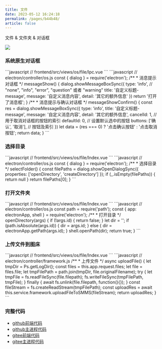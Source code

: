 ```yaml
---
title: 文件
date: 2023-05-12 16:24:18
permalink: /pages/b44b48/
article: false
---
```


文件 & 文件夹 & 对话框

<!-- ![](/img/demo/os/demo-os-file.png) -->
![](https://img01.kaka996.com/ee/demo-os-file.png)

### 系统原生对话框

<code-group>
  <code-block title="前端" active>
  ```javascript
  // frontend/src/views/os/file/Ipc.vue
  <script>
		messageShow() {
      this.$ipc.invoke(ipcApiRoute.messageShow, '').then(r => {
        this.$message.info(r);
      })
    },    
    messageShowConfirm() {
      this.$ipc.invoke(ipcApiRoute.messageShowConfirm, '').then(r => {
        this.$message.info(r);
      })
    },
  </script> 
  ```
  </code-block>

  <code-block title="主进程">
  ```javascript
  // electron/controller/os.js
  const { dialog } = require('electron');
  /**
   * 消息提示对话框
   */
  messageShow() {
    dialog.showMessageBoxSync({
      type: 'info', // "none", "info", "error", "question" 或者 "warning"
      title: '自定义标题-message',
      message: '自定义消息内容',
      detail: '其它的额外信息'
    })
    return '打开了消息框';
  }
  /**
   * 消息提示与确认对话框
   */
  messageShowConfirm() {
    const res = dialog.showMessageBoxSync({
      type: 'info',
      title: '自定义标题-message',
      message: '自定义消息内容',
      detail: '其它的额外信息',
      cancelId: 1, // 用于取消对话框的按钮的索引
      defaultId: 0, // 设置默认选中的按钮
      buttons: ['确认', '取消'], // 按钮及索引
    })
    let data = (res === 0) ? '点击确认按钮' : '点击取消按钮';
    return data;
  }
  ```
  </code-block>
</code-group>

### 选择目录

<code-group>
  <code-block title="前端" active>
  ```javascript
  // frontend/src/views/os/file/Index.vue
  <script>
    selectDir() {
      this.$ipc.invoke(ipcApiRoute.selectFolder, '').then(r => {
        this.dir_path = r;
        this.$message.info(r);
      })      
    },
  </script> 
  ```
  </code-block>

  <code-block title="主进程">
  ```javascript
  // electron/controller/os.js
  const { dialog } = require('electron');
  /**
   * 选择目录
   */
  selectFolder() {
    const filePaths = dialog.showOpenDialogSync({
      properties: ['openDirectory', 'createDirectory']
    });
    if (_.isEmpty(filePaths)) {
      return null
    }
    return filePaths[0];
  } 
  ```
  </code-block>
</code-group>

### 打开文件夹

<code-group>
  <code-block title="前端" active>
  ```javascript
  // frontend/src/views/os/file/Index.vue
  <script>
    // id: 'downloads' | 'pictures' | 'documents' | 'music'
    openDirectry (id) {
      this.$ipc.invoke(ipcApiRoute.openDirectory, {id: id}).then(res => {
        //console.log('res:', res)
      })   
    },
  </script> 
  ```
  </code-block>

  <code-block title="主进程">
  ```javascript
  // electron/controller/os.js
  const path = require('path');
  const { app: electronApp, shell } = require('electron');
  /**
   * 打开目录
   */
  openDirectory(args) {
    if (!args.id) {
      return false;
    }
    let dir = '';
    if (path.isAbsolute(args.id)) {
      dir = args.id;
    } else {
      dir = electronApp.getPath(args.id);
    }
    shell.openPath(dir);
    return true;
  }
  ```
  </code-block>
</code-group>

### 上传文件到图床

<code-group>
  <code-block title="前端" active>
  ```javascript
  // frontend/src/views/os/file/Index.vue
  <script>
    handleFileChange(info) {
      if (this.action_url == '') {
        this.$message.error('http服务未开启');
        return;
      }
      const status = info.file.status;
      if (status !== 'uploading') {
        console.log(info.file);
      }
      if (status === 'done') {
        const uploadRes = info.file.response;
        if (uploadRes.code !== 'success') {
          this.$message.error(`file upload failed ${uploadRes.code} .`);
          return false;
        }
        this.num++;
        const picInfo = uploadRes.data;
        picInfo.id = this.num;
        picInfo.imageUrlText = 'image url';
        this.image_info.push(picInfo);
        this.$message.success(`${info.file.name} file uploaded successfully.`);
      } else if (status === 'error') {
        this.$message.error(`${info.file.name} file upload failed.`);
      }
    },
  </script> 
  ```
  </code-block>

  <code-block title="主进程">
  ```javascript
  // electron/controller/framework.js
  /**
   * 上传文件
   */  
  async uploadFile() {
    let tmpDir = Ps.getLogDir();
    const files = this.app.request.files;
    let file = files.file;
    let tmpFilePath = path.join(tmpDir, file.originalFilename);
    try {
      let tmpFile = fs.readFileSync(file.filepath);
      fs.writeFileSync(tmpFilePath, tmpFile);
    } finally {
      await fs.unlink(file.filepath, function(){});
    }
    const fileStream = fs.createReadStream(tmpFilePath);
    const uploadRes = await this.service.framework.uploadFileToSMMS(fileStream);
    return uploadRes;
  }
  ```
  </code-block>
</code-group>

### 完整代码
- [github前端代码](https://github.com/dromara/electron-egg/blob/demo/frontend/src/views/os/file/Index.vue)
- [github主进程代码](https://github.com/dromara/electron-egg/blob/demo/electron/controller/os.js)
- [gitee前端代码](https://gitee.com/dromara/electron-egg/blob/demo/frontend/src/views/os/file/Index.vue)
- [gitee主进程代码](https://gitee.com/dromara/electron-egg/blob/demo/electron/controller/os.js)